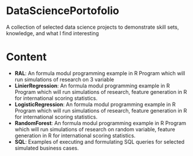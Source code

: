 # DataSciencePortofolio
A collection of selected data science projects to demonstrate skill sets, knowledge, and what I find interesting

# Content
* __RAL__: An formula modul programming example in R Program which will run simulations of research on 3 variable
* __LinierRegression__: An formula modul programming example in R Program which will run simulations of research, feature generation in R for international scoring statistics.
* __LogisticRegression__: An formula modul programming example in R Program which will run simulations of research, feature generation in R for international scoring statistics.
* __RandomForest__: An formula modul programming example in R Program which will run simulations of research on  random variable, feature generation in R for international scoring statistics.
* __SQL__: Examples of executing and formulating SQL queries for selected simulated business cases.
